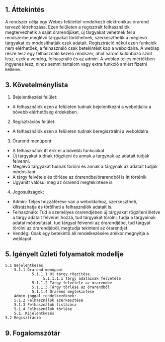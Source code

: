 ## 1. Áttekintés
A rendszer célja egy Webes felülettel rendelkező elektronikus órarend tervező létrehozása. Ezen felületen a regisztrált felhasználók megtervezhetik a saját órarendjüket, új tárgyakat vehetnek fel a rendszerbe,meglévő tárgyakat törölhetnek, szerkeszthetik a meglévő tárgyakat és módosíthatják ezek adatait. Regisztráció nékül ezen funkciók nem elérhetőek, a felhasználó csak betekintést kap a weboldalra. A weblap része lesz egy felhasználó kezelő rendszer, ahol három különböző szint lesz, ezek a vendég, felhasználó és az admin. A weblap teljes mértékben ingyenes lesz, nincs semmi tartalom vagy extra funkció amiért fizetni kellene. 
## 3. Követelménylista

1. Bejelentkezési felület:
 * A felhasználók ezen a felületen tudnak bejelentkezni a weboldalra a bővebb elérhetőség érdekében.
2. Regisztrációs felület:
 * A felhasználók ezen a felületen tudnak beregisztrálni a weboldalra.
3. Órarend menüpont:
 * A felhasználók itt érik el a bővebb funkciókat
 * Új tárgyakat tudnak rögzíteni és annak a tárgynak az adatait tudják felvenni.
 * Meglévő tárgyakat tudnak törölni és annak a tárgynak az adatait tudják módosítani
 * A tárgy felvétele és törlése az órarendbe/órarendből is itt történik
 * Ugyanitt valósul meg az órarend megtekintése is
4. Jogosultságok:
 * Admin: Teljes hozzáférése van a weboldalhoz, szerkesztheti, kilistázhatja és törölheti a felhasználók adatait is.
 * Felhasználó: Tud a személyes órarendjében új tárgyakat rögzíteni illetve a tárgy adatait felvenni hozzá, tud tárgyakat törölni, tudja a tárgyainak adatai módosítását, tud tárgyat felvenni az órarendjébe, tud tárgyat törölni az órarendjéből, megtudja tekinteni az órarendjét.
 * Vendég: Csak egy betekintő áll rendelkezésére amikor megnyitja a weblapot.

## 5. Igényelt üzleti folyamatok modellje
    5.1 Bejelentkezés
        5.1.1 Órarend menüpont 
                5.1.1.1 Új tárgy rögzítése
                     5.1.1.1.1 Tárgy adatainak felvétele
                5.1.1.2 Tárgy felvétele az órarendbe
                5.1.1.3 Tárgy törlése az órarendből
                5.1.1.4 Órarend megtekintése
        Admin joggal rendelkezőknek:
        5.1.2 Felhasználók szerkesztése
        5.1.3 Felhasználók listázása
        5.1.4 Felhasználók törlése
        5.1. Kijelentkezés
    5.2 Regisztráció

## 9. Fogalomszótár
